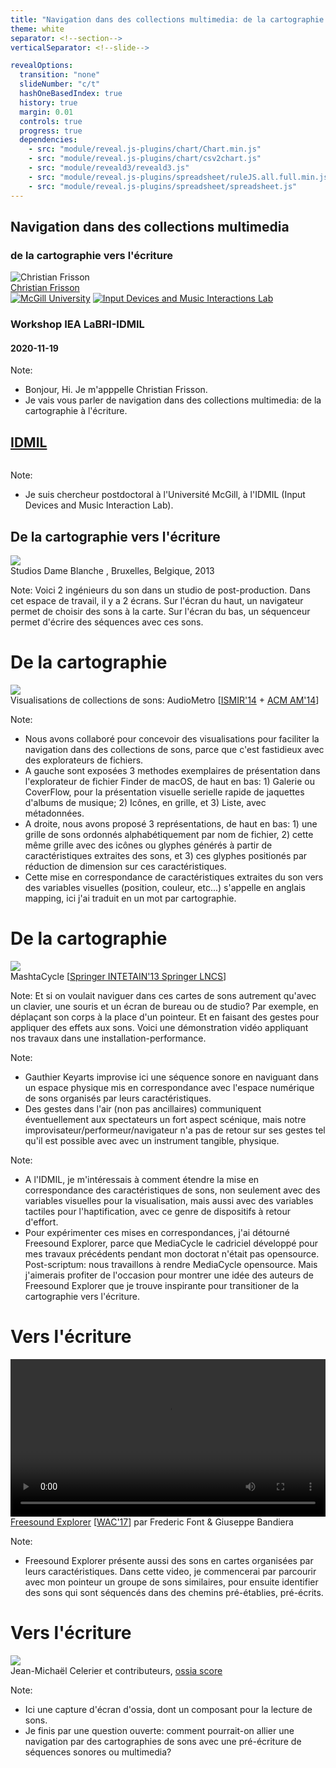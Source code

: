 ```yaml
---
title: "Navigation dans des collections multimedia: de la cartographie vers l'écriture."
theme: white
separator: <!--section-->
verticalSeparator: <!--slide-->

revealOptions:
  transition: "none"
  slideNumber: "c/t"
  hashOneBasedIndex: true
  history: true
  margin: 0.01
  controls: true
  progress: true
  dependencies:
    - src: "module/reveal.js-plugins/chart/Chart.min.js"
    - src: "module/reveal.js-plugins/chart/csv2chart.js"
    - src: "module/reveald3/reveald3.js"
    - src: "module/reveal.js-plugins/spreadsheet/ruleJS.all.full.min.js"
    - src: "module/reveal.js-plugins/spreadsheet/spreadsheet.js"
---
```


<!-- Use these links to change the theme at runtime: -->
<!-- TODO: style this as menu component or make sure it is ignored for deployment -->
<!-- <div class="themes"><div>
<a href="#" onclick="document.getElementById('theme').setAttribute('href','css/theme/black.css'); return false;">black</a>
<a href="#" onclick="document.getElementById('theme').setAttribute('href','css/theme/white.css'); return false;">white</a>
<a href="#" onclick="document.getElementById('theme').setAttribute('href','css/theme/league.css'); return false;">league</a>
<a href="#" onclick="document.getElementById('theme').setAttribute('href','css/theme/sky.css'); return false;">sky</a>
<a href="#" onclick="document.getElementById('theme').setAttribute('href','css/theme/beige.css'); return false;">beige</a>
<a href="#" onclick="document.getElementById('theme').setAttribute('href','css/theme/simple.css'); return false;">simple</a>
<a href="#" onclick="document.getElementById('theme').setAttribute('href','css/theme/serif.css'); return false;">serif</a>
<a href="#" onclick="document.getElementById('theme').setAttribute('href','css/theme/blood.css'); return false;">blood</a>
<a href="#" onclick="document.getElementById('theme').setAttribute('href','css/theme/night.css'); return false;">night</a>
<a href="#" onclick="document.getElementById('theme').setAttribute('href','css/theme/moon.css'); return false;">moon</a>
<a href="#" onclick="document.getElementById('theme').setAttribute('href','css/theme/solarized.css'); return false;">solarized</a>
</div> -->

<!-- Use this to add a background image: -->
<!-- .slide: id="start" data-background="images/projects/MashtaCycleThumbnail1060p.jpg" data-state="start"-->

<!-- Use this transparent styling in case of a background image: -->
<!-- <div class="title"> -->

## Navigation dans des collections multimedia

### de la cartographie vers l'écriture

<!-- </div>  -->

<div class="authors">
<div class="author">
<img src="images/portraits/ChristianFrisson.jpg" alt="Christian Frisson"/>
<div class="name"><a href="https://frisson.re" title="Christian Frisson's Website">Christian Frisson</a></div>
</div>
</div>

<div class="affiliations">
<div class="affiliation">
<a class="logo" href="https://mcgill.ca" title="McGill University"><img src="images/logos/474px-McGill_University_CoA.svg.png" alt="McGill University"/></a>
<a class="logo" href="http://idmil.org" title="Input Devices and Music Interaction Lab"><img src="images/logos/IDMIL-cropped-sq-rnd.png" alt="Input Devices and Music Interactions Lab"/></a>
</div>
</div>

### Workshop IEA LaBRI-IDMIL

#### 2020-11-19

Note:
* Bonjour, Hi. Je m'apppelle Christian Frisson.
* Je vais vous parler de navigation dans des collections multimedia: de la cartographie à l'écriture.

<!--section-->

## [IDMIL](http://www-new.idmil.org/)

<div class="figures">
<div class="figure">
<img class="thumb" alt="" src="images/3rdparty/IDMILWeb.jpg">
<div class="cite"></div>
</div>
</div>

Note:

- Je suis chercheur postdoctoral à l'Université McGill, à l'IDMIL (Input Devices and Music Interaction Lab).

<!--section-->

## De la cartographie vers l'écriture

<div class="figures">
<div class="figure">
<img class="thumb" src="images/projects/DameBlancheWorkspace.jpg">
<div class="cite">Studios Dame Blanche , Bruxelles, Belgique, 2013<div>
</div>

Note: Voici 2 ingénieurs du son dans un studio de post-production. Dans cet espace de travail, il y a 2 écrans. Sur l'écran du haut, un navigateur permet de choisir des sons à la carte. Sur l'écran du bas, un séquenceur permet d'écrire des séquences avec ces sons.

<!--slide-->

# De la cartographie

<div class="figures">
<div class="figure">
<img class="thumb" src="images/projects/AudioMetro.png">
<div class="cite">Visualisations de collections de sons: AudioMetro [<a href="https://doi.org/10.5281/zenodo.1417245">ISMIR'14</a> + <a href="https://doi.org/10.1145/2636879.2636880">ACM AM'14</a>]</div>
</div>

Note: 
<!-- * L'un des ingénieurs du son explique à l'autre sa méthode de travail, lors d'une enquête contextuelle.  -->
* Nous avons collaboré pour concevoir des visualisations pour faciliter la navigation dans des collections de sons, parce que c'est fastidieux avec des explorateurs de fichiers.
* A gauche sont exposées 3 methodes exemplaires de présentation dans l'explorateur de fichier Finder de macOS, de haut en bas: 1) Galerie ou CoverFlow, pour la présentation visuelle serielle rapide de jaquettes d'albums de musique; 2) Icônes, en grille, et 3) Liste, avec métadonnées. 
* A droite, nous avons proposé 3 représentations, de haut en bas: 1) une grille de sons ordonnés alphabétiquement par nom de fichier, 2) cette même grille avec des icônes ou glyphes générés à partir de caractéristiques extraites des sons, et 3) ces glyphes positionés par réduction de dimension sur ces caractéristiques.
* Cette mise en correspondance de caractéristiques extraites du son vers des variables visuelles (position, couleur, etc...) s'appelle en anglais mapping, ici j'ai traduit en un mot par cartographie.

<!--slide-->

<!-- .slide: data-background-color="#999"-->

# De la cartographie

<div class="figures">
<div class="figure">
<img class="thumb" src="images/projects/MashtaCycleCutEnd.png">
<div class="cite">MashtaCycle [<a href="https://doi.org/10.1007/978-3-319-03892-6_14">Springer INTETAIN'13 Springer LNCS</a>]</div>
</div>
</div>

Note: Et si on voulait naviguer dans ces cartes de sons autrement qu'avec un clavier, une souris et un écran de bureau ou de studio? Par exemple, en déplaçant son corps à la place d'un  pointeur. Et en faisant des gestes pour appliquer des effets aux sons. Voici une démonstration vidéo appliquant nos travaux dans une installation-performance.

<!--slide-->

<!-- .slide: id="MashtaCycleVideo" data-background-video="videos/MashtaCycleCut.mp4" data-state="MashtaCycleVideo" -->

Note: 
* Gauthier Keyarts improvise ici une séquence sonore en naviguant dans un espace physique mis en correspondance avec l'espace numérique de sons organisés par leurs caractéristiques.
* Des gestes dans l'air (non pas ancillaires) communiquent éventuellement aux spectateurs un fort aspect scénique, mais notre improvisateur/performeur/navigateur n'a pas de retour sur ses gestes tel qu'il est possible avec avec un instrument tangible, physique.

<!--slide-->

<!-- Use this to add a background image: -->
<!-- .slide: data-background="images/projects/2020-03-05-IDMIL-Haptic-Showroom.jpg" -->

Note: 
* A l'IDMIL, je m'intéressais à comment étendre la mise en correspondance des caractéristiques de sons, non seulement avec des variables visuelles pour la visualisation, mais aussi avec des variables tactiles pour l'haptification, avec ce genre de dispositifs à retour d'effort.
* Pour expérimenter ces mises en correspondances, j'ai détourné Freesound Explorer, parce que MediaCycle le cadriciel développé pour mes travaux précédents pendant mon doctorat n'était pas opensource. Post-scriptum: nous travaillons à rendre MediaCycle opensource. Mais j'aimerais profiter de l'occasion pour montrer une idée des auteurs de Freesound Explorer que je trouve inspirante pour transitioner de la cartographie vers l'écriture.

<!--slide-->

<!-- .slide: data-background-color="#000" -->

# Vers l'écriture

<div class="figures">
<div class="figure">
 <video width="100%" height="auto" controls>
  <source alt="" src="videos/FreesoundExplorerFollowTheBass.mp4" type="video/mp4">
Your browser does not support the video tag.
</video> 
<div class="cite"><a href="https://github.com/ffont/freesound-explorer">Freesound Explorer</a> [<a href="http://eecs.qmul.ac.uk/~keno/20.pdf">WAC'17</a>] par Frederic Font &amp; Giuseppe Bandiera</div>
</div>
</div>

Note:
* Freesound Explorer présente aussi des sons en cartes organisées par leurs caractéristiques. Dans cette video, je commencerai par parcourir avec mon pointeur un groupe de sons similaires, pour ensuite identifier des sons qui sont séquencés dans des chemins pré-établies, pré-écrits.

<!--slide-->

<!-- .slide: data-background-color="#000" -->

# Vers l'écriture

<div class="figures">
<div class="figure">
<img class="thumb" src="images/3rdparty/ossia-score.png"/>
<div class="cite">Jean-Michaël Celerier et contributeurs,  <a href="https://github.com/ossia/score">ossia score</a></div>
</div>
</div>

Note: 
* Ici une capture d'écran d'ossia, dont un composant pour la lecture de sons.
* Je finis par une question ouverte: comment pourrait-on allier une navigation par des cartographies de sons avec une pré-écriture de séquences sonores ou multimedia?
